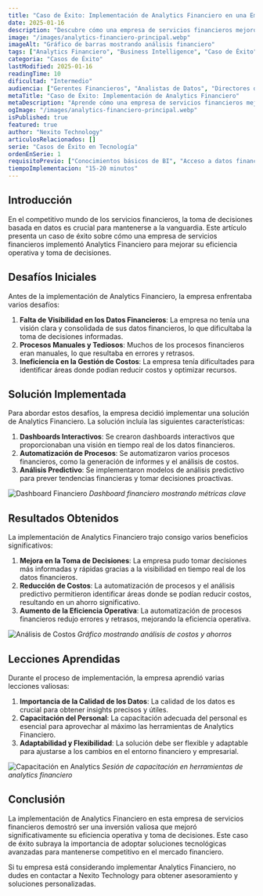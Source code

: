 ```yaml
---
title: "Caso de Éxito: Implementación de Analytics Financiero en una Empresa de Servicios Financieros"
date: 2025-01-16
description: "Descubre cómo una empresa de servicios financieros mejoró su toma de decisiones y optimizó sus procesos mediante la implementación de Analytics Financiero."
image: "/images/analytics-financiero-principal.webp"
imageAlt: "Gráfico de barras mostrando análisis financiero"
tags: ["Analytics Financiero", "Business Intelligence", "Caso de Éxito"]
categoria: "Casos de Éxito"
lastModified: 2025-01-16
readingTime: 10
dificultad: "Intermedio"
audiencia: ["Gerentes Financieros", "Analistas de Datos", "Directores de TI"]
metaTitle: "Caso de Éxito: Implementación de Analytics Financiero"
metaDescription: "Aprende cómo una empresa de servicios financieros mejoró su toma de decisiones y optimizó sus procesos con Analytics Financiero."
ogImage: "/images/analytics-financiero-principal.webp"
isPublished: true
featured: true
author: "Nexito Technology"
articulosRelacionados: []
serie: "Casos de Éxito en Tecnología"
ordenEnSerie: 1
requisitoPrevio: ["Conocimientos básicos de BI", "Acceso a datos financieros"]
tiempoImplementacion: "15-20 minutos"
---
```


## Introducción

En el competitivo mundo de los servicios financieros, la toma de decisiones basada en datos es crucial para mantenerse a la vanguardia. Este artículo presenta un caso de éxito sobre cómo una empresa de servicios financieros implementó Analytics Financiero para mejorar su eficiencia operativa y toma de decisiones.

## Desafíos Iniciales

Antes de la implementación de Analytics Financiero, la empresa enfrentaba varios desafíos:

1. **Falta de Visibilidad en los Datos Financieros**: La empresa no tenía una visión clara y consolidada de sus datos financieros, lo que dificultaba la toma de decisiones informadas.
2. **Procesos Manuales y Tediosos**: Muchos de los procesos financieros eran manuales, lo que resultaba en errores y retrasos.
3. **Ineficiencia en la Gestión de Costos**: La empresa tenía dificultades para identificar áreas donde podían reducir costos y optimizar recursos.

## Solución Implementada

Para abordar estos desafíos, la empresa decidió implementar una solución de Analytics Financiero. La solución incluía las siguientes características:

1. **Dashboards Interactivos**: Se crearon dashboards interactivos que proporcionaban una visión en tiempo real de los datos financieros.
2. **Automatización de Procesos**: Se automatizaron varios procesos financieros, como la generación de informes y el análisis de costos.
3. **Análisis Predictivo**: Se implementaron modelos de análisis predictivo para prever tendencias financieras y tomar decisiones proactivas.

![Dashboard Financiero](/images/dashboard-financiero.webp)
*Dashboard financiero mostrando métricas clave*

## Resultados Obtenidos

La implementación de Analytics Financiero trajo consigo varios beneficios significativos:

1. **Mejora en la Toma de Decisiones**: La empresa pudo tomar decisiones más informadas y rápidas gracias a la visibilidad en tiempo real de los datos financieros.
2. **Reducción de Costos**: La automatización de procesos y el análisis predictivo permitieron identificar áreas donde se podían reducir costos, resultando en un ahorro significativo.
3. **Aumento de la Eficiencia Operativa**: La automatización de procesos financieros redujo errores y retrasos, mejorando la eficiencia operativa.

![Análisis de Costos](/images/analisis-costos.webp)
*Gráfico mostrando análisis de costos y ahorros*

## Lecciones Aprendidas

Durante el proceso de implementación, la empresa aprendió varias lecciones valiosas:

1. **Importancia de la Calidad de los Datos**: La calidad de los datos es crucial para obtener insights precisos y útiles.
2. **Capacitación del Personal**: La capacitación adecuada del personal es esencial para aprovechar al máximo las herramientas de Analytics Financiero.
3. **Adaptabilidad y Flexibilidad**: La solución debe ser flexible y adaptable para ajustarse a los cambios en el entorno financiero y empresarial.

![Capacitación en Analytics](/images/capacitacion-analytics.webp)
*Sesión de capacitación en herramientas de analytics financiero*

## Conclusión

La implementación de Analytics Financiero en esta empresa de servicios financieros demostró ser una inversión valiosa que mejoró significativamente su eficiencia operativa y toma de decisiones. Este caso de éxito subraya la importancia de adoptar soluciones tecnológicas avanzadas para mantenerse competitivo en el mercado financiero.

Si tu empresa está considerando implementar Analytics Financiero, no dudes en contactar a Nexito Technology para obtener asesoramiento y soluciones personalizadas.

